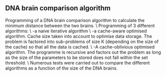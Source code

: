 ## DNA brain comparison algorithm

Programming of a DNA brain comparison algorithm to calculate the minimum distance between the two brains. \\
Programming of 3 different algorithms: \\
-a naive iterative algorithm \\
-a cache-aware optimised algorithm. Cache size taken into account to optimise data storage. The problem is factored into sub-problems of size K (depending on the size of the cache) so that all the data is cached. \\
-A cache-oblivious optimised algorithm. The programme is recursive and factors out the problem as long as the size of the parameters to be stored does not fall within the set threshold. \\
Numerous tests were carried out to compare the different algorithms as a function of the size of the DNA brains.
